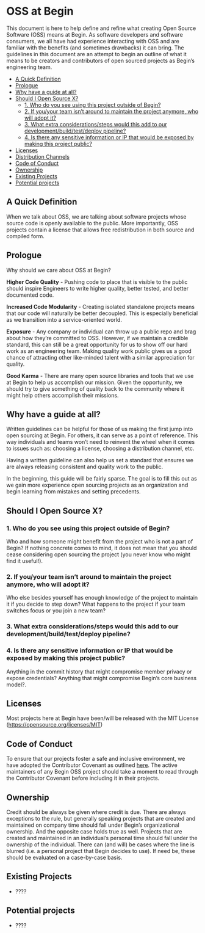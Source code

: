 # OSS at Begin <!-- omit in toc -->

This document is here to help define and refine what creating Open Source Software (OSS) means at Begin. As software developers and software consumers, we all have had experience interacting with OSS and are familiar with the benefits (and sometimes drawbacks) it can bring. The guidelines in this document are an attempt to begin an outline of what it means to be creators and contributors of open sourced projects as Begin’s engineering team.

- [A Quick Definition](#a-quick-definition)
- [Prologue](#prologue)
- [Why have a guide at all?](#why-have-a-guide-at-all)
- [Should I Open Source X?](#should-i-open-source-x)
  - [1. Who do you see using this project outside of Begin?](#1-who-do-you-see-using-this-project-outside-of-begin)
  - [2. If you/your team isn’t around to maintain the project anymore, who will adopt it?](#2-if-youyour-team-isnt-around-to-maintain-the-project-anymore-who-will-adopt-it)
  - [3. What extra considerations/steps would this add to our development/build/test/deploy pipeline?](#3-what-extra-considerationssteps-would-this-add-to-our-developmentbuildtestdeploy-pipeline)
  - [4. Is there any sensitive information or IP that would be exposed by making this project public?](#4-is-there-any-sensitive-information-or-ip-that-would-be-exposed-by-making-this-project-public)
- [Licenses](#licenses)
- [Distribution Channels](#distribution-channels)
- [Code of Conduct](#code-of-conduct)
- [Ownership](#ownership)
- [Existing Projects](#existing-projects)
- [Potential projects](#potential-projects)


## A Quick Definition
When we talk about OSS, we are talking about software projects whose source code is openly available to the public. More importantly, OSS projects contain a license that allows free redistribution in both source and compiled form.

## Prologue

Why should we care about OSS at Begin?

**Higher Code Quality** - Pushing code to place that is visible to the public should inspire Engineers to write higher quality, better tested, and better documented code.

**Increased Code Modularity** - Creating isolated standalone projects means that our code will naturally be better decoupled. This is especially beneficial as we transition into a service-oriented world.

**Exposure** -  Any company or individual can throw up a public repo and brag about how they’re committed to OSS. However, if we maintain a credible standard, this can still be a great opportunity for us to show off our hard work as an engineering team. Making quality work public gives us a good chance of attracting other like-minded talent with a similar appreciation for quality.

**Good Karma** - There are many open source libraries and tools that we use at Begin to help us accomplish our mission. Given the opportunity, we should try to give something of quality back to the community where it might help others accomplish their missions.


## Why have a guide at all?

Written guidelines can be helpful for those of us making the first jump into open sourcing at Begin. For others, it can serve as a point of reference. This way individuals and teams won’t need to reinvent the wheel when it comes to issues such as: choosing a license, choosing a distribution channel, etc.

Having a written guideline can also help us set a standard that ensures we are always releasing consistent and quality work to the public.

In the beginning, this guide will be fairly sparse. The goal is to fill this out as we gain more experience open sourcing projects as an organization and begin learning from mistakes and setting precedents.

## Should I Open Source X?

### 1. Who do you see using this project outside of Begin?

Who and how someone might benefit from the project who is not a part of Begin? If nothing concrete comes to mind, it does not mean that you should cease considering open sourcing the project (you never know who might find it useful!).

### 2. If you/your team isn’t around to maintain the project anymore, who will adopt it?

Who else besides yourself has enough knowledge of the project to maintain it if you
decide to step down? What happens to the project if your team switches focus or you join a new team?

### 3. What extra considerations/steps would this add to our development/build/test/deploy pipeline?

### 4. Is there any sensitive information or IP that would be exposed by making this project public?

Anything in the commit history that might compromise member privacy or expose credentials? Anything that might compromise Begin’s core business model?.

## Licenses
Most projects here at Begin have been/will be released with the MIT License (https://opensource.org/licenses/MIT)

## Code of Conduct
To ensure that our projects foster a safe and inclusive environment, we have adopted the Contributor Covenant as outlined [here](http://contributor-covenant.org/). The active maintainers of any Begin OSS project should take a moment to read through the Contributor Covenant before including it in their projects.

## Ownership
Credit should be always be given where credit is due. There are always exceptions to the rule, but generally speaking projects that are created and maintained on company time should fall under Begin’s organizational ownership. And the opposite case holds true as well. Projects that are created and maintained in an individual’s personal time should fall under the ownership of the individual. There can (and will) be cases where the line is blurred (i.e. a personal project that Begin decides to use). If need be, these should be evaluated on a case-by-case basis.

## Existing Projects

- ????

## Potential projects

- ????
